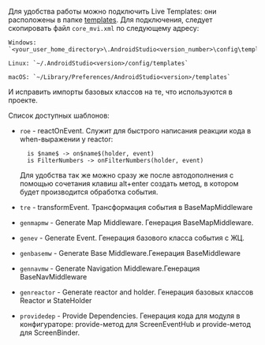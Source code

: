  Для удобства работы можно подключить Live Templates: они расположены в папке [templates][templates_dir]. Для подключения, следует скопировать файл `core_mvi.xml` по следующему адресу: 

    Windows: `<your_user_home_directory>\.AndroidStudio<version_number>\config\templates`

    Linux: `~/.AndroidStudio<version>/config/templates`

    macOS: `~/Library/Preferences/AndroidStudio<version>/templates`

И исправить импорты базовых классов на те, что используются в проекте.

Список доступных шаблонов: 
    
* `roe` - reactOnEvent. Служит для быстрого написания реакции кода в when-выражении у reactor:

        is $name$ -> on$name$(holder, event)
        is FilterNumbers -> onFilterNumbers(holder, event)
    
    Для удобства так же можно сразу же после автодополнения с помощью сочетания клавиш alt+enter создать метод, в котором будет производится обработка события.

* `tre` - transformEvent. Трансформация события в BaseMapMiddleware

* `genmapmw` - Generate Map Middleware. Генерация BaseMapMiddleware.

* `genev` - Generate Event. Генерация базового класса события с ЖЦ.

* `genbasemw` - Generate Base Middleware.Генерация BaseMiddleware

* `gennavmw` - Generate Navigation Middleware.Генерация BaseNavMiddleware

* `genreactor` - Generate reactor and holder. Генерация базовых классов Reactor и StateHolder

* `providedep` - Provide Dependencies. Генерация кода для модуля в конфигураторе: provide-метод для ScreenEventHub и provide-метод для ScreenBinder.

[templates_dir]: /android-studio-settings/templates